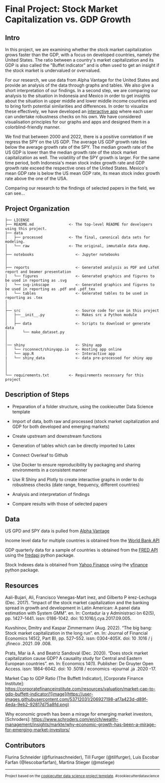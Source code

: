 Final Project: Stock Market Capitalization vs. GDP Growth
==============================

Intro
------------

In this project, we are examining whether the stock market capitalization grows faster than the GDP, with a focus on developed countries, namely the United States. The ratio between a country's market capitalization and its GDP is also called the "Buffet indicator" and is often used to get an insight if the stock market is undervalued or overvalued. 

For our research, we use data from Alpha Vantage for the United States and provide an analysis of the data through graphs and tables. We also give a short interpretation of our findings. In a second step, we are comparing our analysis to the situation in Indonesia and Mexico in order to get insights about the situation in upper middle and lower middle income countries and to bring forth potential similarities and differences. In order to visualize these effectively, we have developed an [interactive app](https://flurinaschneider.shinyapps.io/DTFF22/) where each user can undertake robustness checks on his own. We have considered visualisation principles for our graphs and apps and designed them in a colorblind-friendly manner.

We find that between 2000 and 2022, there is a positive correlation if we regress the SPY on the US GDP. The average US GDP growth rate lies below the average growth rate of the SPY. The median growth rate of the US GDP is lower than the median growth rate of the stock market capitalization as well. The volatility of the SPY growth is larger. For the same time period, both Indonesia's mean stock index growth rate and GDP growth rate exceed the respective ones of the United States. Mexico's mean GDP rate is below the US mean GDP rate, its mean stock index growth rate above the one of the USA. 

Comparing our research to the findings of selected papers in the field, we can see...

Project Organization
------------

    ├── LICENSE
    ├── README.md                <- The top-level README for developers using this project.
    ├── data
    │   ├── processed            <- The final, canonical data sets for modeling.
    │   └── raw                  <- The original, immutable data dump.
    │
    ├── notebooks                   <- Jupyter notebooks
    │
    │
    ├── reports                     <- Generated analysis as PDF and LaTeX report and beamer presentation
    │   └── figures                 <- Generated graphics and figures to be used in reporting as .svg
    │   └── svg-inkscape            <- Generated graphics and figures to be used in reporting as .pdf and .pdf_tex
    │   └── tables                  <- Generated tables to be used in reporting as .tex
    │
    │
    ├── src                         <- Source code for use in this project
    │   ├──__init__.py              <- Makes src a Python module
    │   │
    │   ├── data                    <- Scripts to download or generate data
    │       └── make_dataset.py
    │ 
    │ 
    │── shiny                       <- Shiny app
    │   └── rsconnect/shinyapp.io   <- Hosting app online
    │   └── app.R                   <- Interactive app
    |   └── shiny_data              <- data pre-processed for shiny app
    │
    │
    │
    └── requirements.txt         <- Requirements necessary for this project


Description of Steps 
------------

- Preparation of  a folder structure, using the cookiecutter Data Science template

- Import of data, both raw and processed (stock market capitalization and GDP for both developed and emerging markets)

- Create upstream and downstream functions

- Generation of tables which can be directly imported to Latex 

- Connect Overleaf to Github

- Use Docker to ensure reproducibility by packaging and sharing environments in a consistent manner

- Use R Shiny and Plotly to create interactive graphs in order to do robustness checks (date range, frequency, different countries)

- Analysis and interpretation of findings

- Compare results with those of selected papers

Data 
------------

US GPD and SPY data is pulled from [Alpha Vantage](www.alphavantage.co)

Income level data for multiple countries is obtained from the [World Bank API](https://datahelpdesk.worldbank.org/knowledgebase/articles/889392-about-the-indicators-api-documentation)

GDP quarterly data for a sample of countries is obtained from the [FRED API](https://fred.stlouisfed.org/docs/api/fred/) using the [fredapi](https://github.com/mortada/fredapi) python package.

Stock Indexes data is obtained from [Yahoo Finance](https://finance.yahoo.com) using the [yfinance](https://pypi.org/project/yfinance/) python package.

Resources
------------
Aali-Bujari, Ali, Francisco Venegas-Mart ́ınez, and Gilberto P ́erez-Lechuga (Dec. 2017). “Impact of the stock market capitalization and the banking spread in growth and development in Latin American: A panel data estimation with System GMM”. en. In: Contadur ́ıa y Administraci ́on 62(5), pp. 1427–1441. issn: 0186-1042. doi: 10.1016/j.cya.2017.09.005. 

Kuvshinov, Dmitry and Kaspar Zimmermann (Aug. 2022). “The big bang: Stock market capitalization in the long run”. en. In: Journal of Financial Economics 145(2, Part B), pp. 527–552. issn: 0304-405X. doi: 10 .1016 / j .jfineco .2021 .09 .008. 

Prats, Mar ́ıa A. and Beatriz Sandoval (Dec. 2020). “Does stock market capitalization cause GDP? A causality study for Central and Eastern European countries”. en. In: Economics 14(1). Publisher: De Gruyter Open Access. issn: 1864-6042. doi: 10 .5018 / economics
-ejournal .ja .2020 -17. 

Market Cap to GDP Ratio (The Buffett Indicator), [Corporate Finance Institute]: https://corporatefinanceinstitute.com/resources/valuation/market-cap-to-gdp-buffett-indicator/![image](https://user-images.githubusercontent.com/53712031/206927198-af7a423d-d89f-4eda-9eb2-92817d75a8fd.png)

Why economic growth has been a mirage for emerging market investors, [Schroders]: https://www.schroders.com/en/ch/wealth-management/insights/markte/why-economic-growth-has-been-a-mirage-for-emerging-market-investors/



Contributors
------------

Flurina Schneider (@flurinaschneider), Till Furger (@tillfurger), Luis Escobar Farfan (@Iescobarfarfan), Martina Stieger (@mstiege)

--------

<p><small>Project based on the <a target="_blank" href="https://drivendata.github.io/cookiecutter-data-science/">cookiecutter data science project template</a>. #cookiecutterdatascience</small></p>
